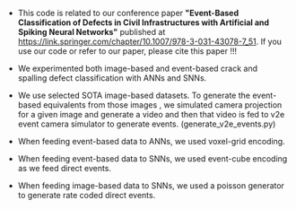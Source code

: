 * This code is related to our conference paper **"Event-Based Classification of Defects in Civil Infrastructures with Artificial and Spiking Neural Networks"** published at 
https://link.springer.com/chapter/10.1007/978-3-031-43078-7_51. If you use our code or refer to our paper, please cite this paper !!!


* We experimented both image-based and event-based crack and spalling defect classification with ANNs and SNNs.
* We use selected SOTA image-based datasets. To generate the event-based equivalents from those images , we simulated camera projection for a given image and generate a video and then that video is fed to v2e event camera simulator to generate events. (generate_v2e_events.py)

* When feeding event-based data to ANNs, we used voxel-grid encoding.
* When feeding event-based data to SNNs, we used event-cube encoding as we feed direct events.
* When feeding image-based data to SNNs, we used a poisson generator to generate rate coded direct events.
